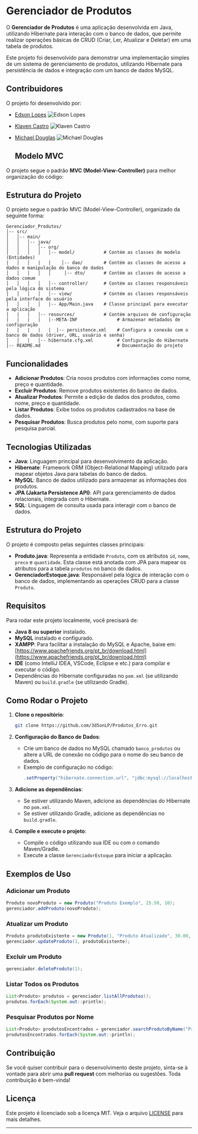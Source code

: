 # Gerenciador de Produtos

O **Gerenciador de Produtos** é uma aplicação desenvolvida em Java, utilizando Hibernate para interação com o banco de dados, que permite realizar operações básicas de CRUD (Criar, Ler, Atualizar e Deletar) em uma tabela de produtos.

Este projeto foi desenvolvido para demonstrar uma implementação simples de um sistema de gerenciamento de produtos, utilizando Hibernate para persistência de dados e integração com um banco de dados MySQL.

## Contribuidores

O projeto foi desenvolvido por:

- [Edson Lopes](https://github.com/3d5onLP)
  ![Edson Lopes](https://github.com/3d5onLP.png)
- [Klaven Castro](https://github.com/Klayverq)
  ![Klaven Castro](https://github.com/Klayverq.png)
- [Michael Douglas](https://github.com/MichaelDouglasCA)
  ![Michael Douglas](https://github.com/MichaelDouglasCA.png)

  ## Modelo MVC

O projeto segue o padrão **MVC (Model-View-Controller)** para melhor organização do código:

## Estrutura do Projeto

O projeto segue o padrão MVC (Model-View-Controller), organizado da seguinte forma:

```
Gerenciador_Produtos/
│-- src/
│   │-- main/
│   │   │-- java/
│   │   │   │-- org/
│   │   │   │   │-- model/           # Contém as classes de modelo (Entidades)
|   │   │   |   |    │-- dao/        # Contém as classes de acesso a dados e manipulação do banco de dados
│   │   │   │   │     │-- dto/       # Contém as classes de acesso a dados comum
│   │   │   │   │-- controller/      # Contém as classes responsáveis pela lógica do sistema
│   │   │   │   │-- view/            # Contém as classes responsáveis pela interface do usuário
│   │   │   │   |-- App/Main.java    # Classe principal para executar a aplicação
│   |   |   │-- resources/           # Contém arquivos de configuração
|   |   |   |   |--META-INF               # Armazenar metadados de configuração
|   |   |   |   |  |-- persistence.xml    # Configura a conexão com o banco de dados (driver, URL, usuário e senha)
│   │   |   │-- hibernate.cfg.xml         # Configuração do Hibernate
│-- README.md                             # Documentação do projeto
```

## Funcionalidades

- **Adicionar Produtos**: Cria novos produtos com informações como nome, preço e quantidade.
- **Excluir Produtos**: Remove produtos existentes do banco de dados.
- **Atualizar Produtos**: Permite a edição de dados dos produtos, como nome, preço e quantidade.
- **Listar Produtos**: Exibe todos os produtos cadastrados na base de dados.
- **Pesquisar Produtos**: Busca produtos pelo nome, com suporte para pesquisa parcial.

## Tecnologias Utilizadas

- **Java**: Linguagem principal para desenvolvimento da aplicação.
- **Hibernate**: Framework ORM (Object-Relational Mapping) utilizado para mapear objetos Java para tabelas do banco de dados.
- **MySQL**: Banco de dados utilizado para armazenar as informações dos produtos.
- **JPA (Jakarta Persistence API)**: API para gerenciamento de dados relacionais, integrada com o Hibernate.
- **SQL**: Linguagem de consulta usada para interagir com o banco de dados.

## Estrutura do Projeto

O projeto é composto pelas seguintes classes principais:

- **Produto.java**: Representa a entidade `Produto`, com os atributos `id`, `nome`, `preco` e `quantidade`. Esta classe está anotada com JPA para mapear os atributos para a tabela `produtos` no banco de dados.
- **GerenciadorEstoque.java**: Responsável pela lógica de interação com o banco de dados, implementando as operações CRUD para a classe `Produto`.

## Requisitos

Para rodar este projeto localmente, você precisará de:

- **Java 8 ou superior** instalado.
- **MySQL** instalado e configurado.
- **XAMPP**: Para facilitar a instalação do MySQL e Apache, baixe em: [https://www.apachefriends.org/pt_br/download.html](https://www.apachefriends.org/pt_br/download.html)
- **IDE** (como IntelliJ IDEA, VSCode, Eclipse e etc.) para compilar e executar o código.
- Dependências do Hibernate configuradas no `pom.xml` (se utilizando Maven) ou `build.gradle` (se utilizando Gradle).

## Como Rodar o Projeto

1. **Clone o repositório**:
   ```bash
   git clone https://github.com/3d5onLP/Produtos_Erro.git
   ```

2. **Configuração do Banco de Dados**:
   - Crie um banco de dados no MySQL chamado `banco_produtos` ou altere a URL de conexão no código para o nome do seu banco de dados.
   - Exemplo de configuração no código:
     ```java
     .setProperty("hibernate.connection.url", "jdbc:mysql://localhost:3306/banco_produtos")
     ```

3. **Adicione as dependências**:
   - Se estiver utilizando Maven, adicione as dependências do Hibernate no `pom.xml`.
   - Se estiver utilizando Gradle, adicione as dependências no `build.gradle`.

4. **Compile e execute o projeto**:
   - Compile o código utilizando sua IDE ou com o comando Maven/Gradle.
   - Execute a classe `GerenciadorEstoque` para iniciar a aplicação.

## Exemplos de Uso

### Adicionar um Produto
```java
Produto novoProduto = new Produto("Produto Exemplo", 25.50, 10);
gerenciador.addProduto(novoProduto);
```

### Atualizar um Produto
```java
Produto produtoExistente = new Produto(1, "Produto Atualizado", 30.00, 15);
gerenciador.updateProduto(1, produtoExistente);
```

### Excluir um Produto
```java
gerenciador.deleteProduto(1);
```

### Listar Todos os Produtos
```java
List<Produto> produtos = gerenciador.listAllProdutos();
produtos.forEach(System.out::println);
```

### Pesquisar Produtos por Nome
```java
List<Produto> produtosEncontrados = gerenciador.searchProdutoByName("Produto");
produtosEncontrados.forEach(System.out::println);
```

## Contribuição

Se você quiser contribuir para o desenvolvimento deste projeto, sinta-se à vontade para abrir uma **pull request** com melhorias ou sugestões. Toda contribuição é bem-vinda!

## Licença

Este projeto é licenciado sob a licença MIT. Veja o arquivo [LICENSE](LICENSE) para mais detalhes.

---

